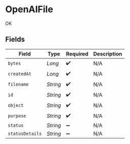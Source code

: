 # OpenAIFile

OK


## Fields

| Field              | Type               | Required           | Description        |
| ------------------ | ------------------ | ------------------ | ------------------ |
| `bytes`            | *Long*             | :heavy_check_mark: | N/A                |
| `createdAt`        | *Long*             | :heavy_check_mark: | N/A                |
| `filename`         | *String*           | :heavy_check_mark: | N/A                |
| `id`               | *String*           | :heavy_check_mark: | N/A                |
| `object`           | *String*           | :heavy_check_mark: | N/A                |
| `purpose`          | *String*           | :heavy_check_mark: | N/A                |
| `status`           | *String*           | :heavy_minus_sign: | N/A                |
| `statusDetails`    | *String*           | :heavy_minus_sign: | N/A                |